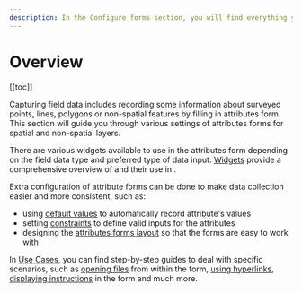 ```yaml
---
description: In the Configure forms section, you will find everything you need to set up attributes forms for spatial and non-spatial layers in your Mergin Maps project.
---
```


# Overview
[[toc]]

Capturing field data includes recording some information about surveyed points, lines, polygons or non-spatial features by filling in attributes form. This section will guide you through various settings of attributes forms for spatial and non-spatial layers.

There are various widgets available to use in the attributes form depending on the field data type and preferred type of data input. [Widgets](../form-widgets/) provide a comprehensive overview of <QGISHelp ver="latest" link="user_manual/working_with_vector/vector_properties.html#attributes-form-properties" text="QGIS widgets" /> and their use in <MainPlatformNameLink />.

Extra configuration of attribute forms can be done to make data collection easier and more consistent, such as:
- using [default values](../default-values/) to automatically record attribute's values
- setting [constraints](../constraints/) to define valid inputs for the attributes
- designing the [attributes forms layout](../form-layout/) so that the forms are easy to work with

In [Use Cases](../use-cases), you can find step-by-step guides to deal with specific scenarios, such as [opening files](../open-file/) from within the form, [using hyperlinks](../external-link/), [displaying instructions](../display-instructions/) in the form and much more.
